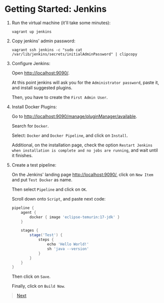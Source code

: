 # Getting Started: Jenkins

1. Run the virtual machine (it'll take some minutes):

    ```shell
    vagrant up jenkins
    ```

2. Copy jenkins' admin password:

    ```shell
    vagrant ssh jenkins -c "sudo cat /var/lib/jenkins/secrets/initialAdminPassword" | clipcopy
    ```

3. Configure Jenkins:

    Open <http://localhost:9090/>.

    At this point jenkins will ask you for
    the `Administrator password`, paste it, and install suggested plugins.

    Then, you have to create the `First Admin User`.

4. Install Docker Plugins:

    Go to <http://localhost:9090/manage/pluginManager/available>.

    Search for `Docker`.

    Select: `Docker` and `Docker Pipeline`, and click on `Install`.

    Additional, on the installation page, check the option
    `Restart Jenkins when installation is complete and no jobs are running`, and wait until it finishes.

5. Create a test pipeline:

    On the Jenkins' landing page <http://localhost:9090/>, click on `New Item` and put `Test Docker` as name.

    Then select `Pipeline` and click on `OK`.

    Scroll down onto `Script`, and paste next code:

    ```groovy
    pipeline {
        agent {
            docker { image 'eclipse-temurin:17-jdk' }
        }

        stages {
            stage('Test') {
                steps {
                    echo 'Hello World!'
                    sh 'java --version'
                }
            }
        }
    }
    ```

    Then click on `Save`.

    Finally, click on `Build Now`.

> [Next](2_CONFIGURE_IDEMPIERE.md)
